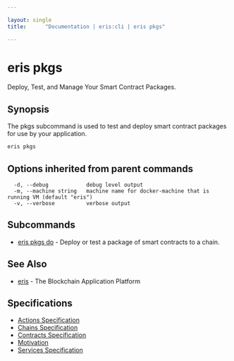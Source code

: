 ```yaml
---

layout: single
title:      "Documentation | eris:cli | eris pkgs"

---
```


# eris pkgs

Deploy, Test, and Manage Your Smart Contract Packages.

## Synopsis

The pkgs subcommand is used to test and deploy
smart contract packages for use by your application.

```bash
eris pkgs
```

## Options inherited from parent commands

```
  -d, --debug            debug level output
  -m, --machine string   machine name for docker-machine that is running VM (default "eris")
  -v, --verbose          verbose output
```

## Subcommands

* [eris pkgs do](/docs/documentation/cli/0.11.4/eris_pkgs_do/)	 - Deploy or test a package of smart contracts to a chain.

## See Also

* [eris](/docs/documentation/cli/0.11.4/eris/)	 - The Blockchain Application Platform

## Specifications

* [Actions Specification](/docs/documentation/cli/0.11.4/actions_specification/)
* [Chains Specification](/docs/documentation/cli/0.11.4/chains_specification/)
* [Contracts Specification](/docs/documentation/cli/0.11.4/contracts_specification/)
* [Motivation](/docs/documentation/cli/0.11.4/motivation/)
* [Services Specification](/docs/documentation/cli/0.11.4/services_specification/)

